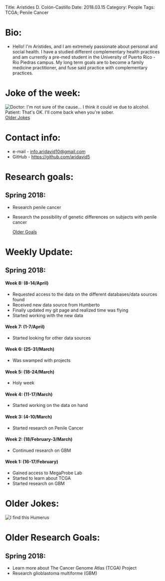 Title: Arístides D. Colón-Castillo
Date: 2018.03.15
Category: People
Tags: TCGA; Penile Cancer

# Bio: 
   - Hello! I'm Arístides, and I am extremely passionate about personal and social health. I have a studied different complementary health practices and am currently a pre-med student in the University of Puerto Rico - Rio Piedras campus. My long term goals are to become a family medicine practitioner, and fuse said practice with complementary practices.
    
# Joke of the week:

   ![Doctor: I'm not sure of the cause... I think it could ve due to alcohol. Patient: That's OK. I'll come back when you're sober.](https://i2.wp.com/new.pioneerlab.ph/wp-content/uploads/2016/05/2016_05_30-medical-jokes-3.png)  
   [Older Jokes](#older-jokes)

# Contact info:

   - e-mail - <info.aridavid10@gmail.com>
   - GitHub - <https://github.com/aridavid5>
  
# Research goals:

## Spring 2018:
   
   - Research penile cancer
   - Research the possibility of genetic differences on subjects with penile cancer  
       
     [Older Goals](#older-research-goals)
  
# Weekly Update:

## Spring 2018:

#### Week 8: (8-14/April)
   - Requested access to the data on the different databases/data sources found
   - Received new data source from Humberto
   - Finally updated my git page and realized time was flying
   - Started working with the new data

#### Week 7: (1-7/April)
   - Started looking for other data sources

#### Week 6: (25-31/March)
   - Was swamped with projects

#### Week 5: (18-24/March)
   - Holy week

#### Week 4: (11-17/March)
   - Started working on the data on hand

#### Week 3: (4-10/March)
   - Started research on Penile Cancer

#### Week 2: (18/February-3/March)
   - Continued research on GBM

#### Week 1: (16-17/February)
   - Gained access to MegaProbe Lab
   - Started to learn about TCGA
   - Started research on GBM
   
# Older Jokes:

   ![I find this Humerus](http://chriskavas.com/wp-content/uploads/2011/07/i-find-this-humerus-pun.jpg)   

# Older Research Goals:

## Spring 2018:
   
   - Learn more about The Cancer Genome Atlas (TCGA) Project
   - Research glioblastoma multiforme (GBM)
